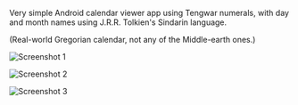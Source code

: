 Very simple Android calendar viewer app using Tengwar numerals, with day and month
names using J.R.R. Tolkien's Sindarin language.

(Real-world Gregorian calendar, not any of the Middle-earth ones.)

![Screenshot 1](https://maia.everett.one/img/twcal1.png)

![Screenshot 2](https://maia.everett.one/img/twcal2.png)

![Screenshot 3](https://maia.everett.one/img/twcal3.png)
